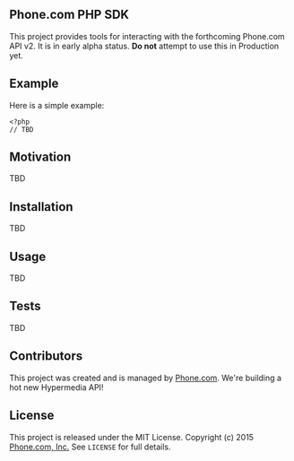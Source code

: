 ## Phone.com PHP SDK

This project provides tools for interacting with the forthcoming Phone.com API v2.  It is in early alpha status. **Do not** attempt to use this in Production yet.


## Example

Here is a simple example:

```
<?php
// TBD
```


## Motivation

TBD

## Installation

TBD

## Usage

TBD

## Tests

TBD

## Contributors

This project was created and is managed by [Phone.com](https://www.phone.com). We're building a hot new Hypermedia API!

## License

This project is released under the MIT License. Copyright (c) 2015 [Phone.com, Inc.](https://www.phone.com) See `LICENSE` for full details.
